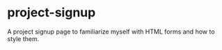 # project-signup
A project signup page to familiarize myself with HTML forms and how to style them.
